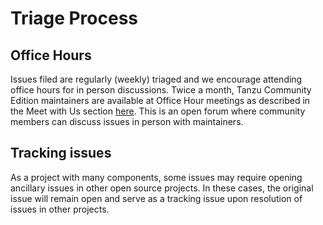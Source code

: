 # Triage Process

## Office Hours

Issues filed are regularly (weekly) triaged and we encourage attending office hours for in person discussions. Twice a month, Tanzu Community Edition maintainers are available at Office Hour meetings as described in the Meet with Us section [here](https://tanzucommunityedition.io/community/#). This is an open forum where community members can discuss issues in person with maintainers.

## Tracking issues

As a project with many components, some issues may require opening ancillary issues in other open source projects. In these cases, the original issue will remain open and serve as a tracking issue upon resolution of issues in other projects.
